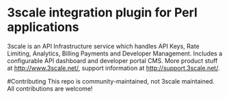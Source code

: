 # 3scale integration plugin for Perl applications
3scale is an API Infrastructure service which handles API Keys, Rate Limiting, Analytics, Billing Payments and Developer Management. Includes a configurable API dashboard and developer portal CMS. More product stuff at http://www.3scale.net/, support information at http://support.3scale.net/.

#Contributing
This repo is community-maintained, not 3scale maintained. All contributions are welcome!


